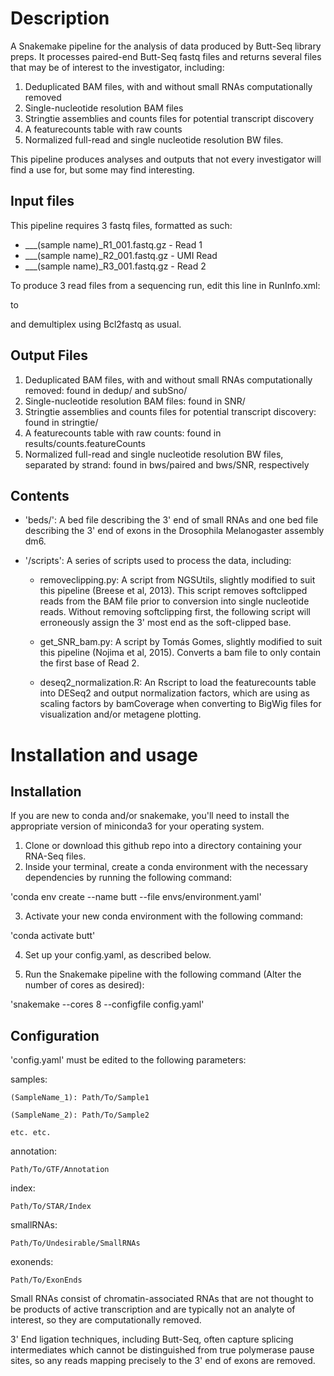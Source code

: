 # Description

A Snakemake pipeline for the analysis of data produced by Butt-Seq library preps. It processes paired-end Butt-Seq fastq files and returns several files that may be of interest to the investigator, including:

1. Deduplicated BAM files, with and without small RNAs computationally removed
2. Single-nucleotide resolution BAM files
3. Stringtie assemblies and counts files for potential transcript discovery
4. A featurecounts table with raw counts
5. Normalized full-read and single nucleotide resolution BW files. 

This pipeline produces analyses and outputs that not every investigator will find a use for, but some may find interesting.

## Input files

This pipeline requires 3 fastq files, formatted as such:

* ___(sample name)_R1_001.fastq.gz - Read 1
* ___(sample name)_R2_001.fastq.gz - UMI Read
* ___(sample name)_R3_001.fastq.gz - Read 2

To produce 3 read files from a sequencing run, edit this line in RunInfo.xml:

<Read Number="2" NumCycles="8" IsIndexedRead="Y" />

to 

<Read Number="2" NumCycles="8" IsIndexedRead="N" />

and demultiplex using Bcl2fastq as usual. 

## Output Files

1. Deduplicated BAM files, with and without small RNAs computationally removed: found in dedup/ and subSno/
2. Single-nucleotide resolution BAM files: found in SNR/
3. Stringtie assemblies and counts files for potential transcript discovery: found in stringtie/
4. A featurecounts table with raw counts: found in results/counts.featureCounts
5. Normalized full-read and single nucleotide resolution BW files, separated by strand: found in bws/paired and bws/SNR, respectively

## Contents 

- 'beds/': A bed file describing the 3' end of small RNAs and one bed file describing the 3' end of exons in the Drosophila Melanogaster assembly dm6. 

- '/scripts': A series of scripts used to process the data, including:

    - removeclipping.py: A script from NGSUtils, slightly modified to suit this pipeline (Breese et al, 2013). This script removes softclipped reads from the BAM file prior to conversion into single nucleotide reads. Without removing softclipping first, the following script will erroneously assign the 3' most end as the soft-clipped base. 

    - get_SNR_bam.py: A script by Tomás Gomes, slightly modified to suit this pipeline (Nojima et al, 2015). Converts a bam file to only contain the first base of Read 2. 

    - deseq2_normalization.R: An Rscript to load the featurecounts table into DESeq2 and output normalization factors, which are using as scaling factors by bamCoverage when converting to BigWig files for visualization and/or metagene plotting.  

# Installation and usage

## Installation

If you are new to conda and/or snakemake, you'll need to install the appropriate version of miniconda3 for your operating system. 

1. Clone or download this github repo into a directory containing your RNA-Seq files. 
2. Inside your terminal, create a conda environment with the necessary dependencies by running the following command:

'conda env create --name butt --file envs/environment.yaml'

3. Activate your new conda environment with the following command:

'conda activate butt'

4. Set up your config.yaml, as described below.

5. Run the Snakemake pipeline with the following command (Alter the number of cores as desired):

'snakemake --cores 8 --configfile config.yaml'

## Configuration

'config.yaml' must be edited to the following parameters:

samples:

    (SampleName_1): Path/To/Sample1
    
    (SampleName_2): Path/To/Sample2
    
    etc. etc.
    
annotation:

    Path/To/GTF/Annotation
    
index:

    Path/To/STAR/Index
    
smallRNAs:

    Path/To/Undesirable/SmallRNAs
    
exonends:

    Path/To/ExonEnds
    

Small RNAs consist of chromatin-associated RNAs that are not thought to be products of active transcription and are typically not an analyte of interest, so they are computationally removed. 

3' End ligation techniques, including Butt-Seq, often capture splicing intermediates which cannot be distinguished from true polymerase pause sites, so any reads mapping precisely to the 3' end of exons are removed. 
